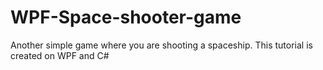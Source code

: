 # WPF-Space-shooter-game
Another simple game where you are shooting a spaceship. This tutorial is created on WPF and C#
